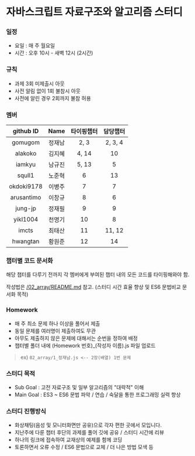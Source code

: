 # 자바스크립트 자료구조와 알고리즘 스터디


### 일정
- 요일 : 매 주 월요일
- 시간 : 오후 10시 - 새벽 12시 (2시간)


### 규칙
- 과제 3회 미제출시 아웃
- 사전 알림 없이 1회 불참시 아웃
- 사전에 알린 경우 2회까지 불참 허용


### 멤버
github ID  |  Name  | 타이핑챕터 | 담당챕터
 :---:     | :---:  | :---: | :---:
gomugom    | 정재남 | 2, 3 | 2, 3, 4
alakoko    | 김지혜 | 4, 14 | 10
iamkyu     | 남규진 | 5, 13 | 5
squll1     | 노준혁 | 6 | 13
okdoki9178 | 이병주 | 7 | 7
arusantimo | 이창규 | 8 | 6
jung-jp    | 정재필 | 9 | 9
yikl1004   | 천명기 | 10 | 8
imcts      | 최태산 | 11 | 11, 12
hwangtan   | 황원준 | 12 | 14


### 챕터별 코드 문서화
해당 챕터를 다루기 전까지 각 멤버에게 부여된 챕터 내의 모든 코드를 타이핑해와야 함.

작성법은 [/02_array/README.md](02_array/README.md) 참고.
(스터디 시간 효율 향상 및 ES6 문법비교 문서화 목적)


### Homework
- 매 주 최소 문제 하나 이상을 풀어서 제출
- 동일 문제를 여러명이 제출하여도 무관
- 아무도 제출하지 않은 문제에 대해서는 순번을 정하여 배정
- 챕터별 폴더 내에 (Homework 번호)_(작성자 이름).js 파일 업로드

>ex) `02_array/1_정재남.js <-- 2장(배열) 1번 문제`


### 스터디 목적
- Sub Goal  : 고전 자료구조 및 일부 알고리즘의 "대략적" 이해
- Main Goal : ES3 ~ ES6 문법 파악 / 연습 / 숙달을 통한 프로그래밍 실력 향상


### 스터디 진행방식
- 화상채팅(음성 및 모니터화면만 공유)으로 각자 편한 곳에서 모입니다.
- 지난주에 다룬 챕터 후단의 과제를 풀어 깃에 공유 / 스터디 시간에 리뷰
- 하나의 링크에 접속하여 교재상의 예제를 함께 코딩
- 토론하면서 오류 수정 / ES6 문법으로 교체 / 더 나은 방법 모색 등
